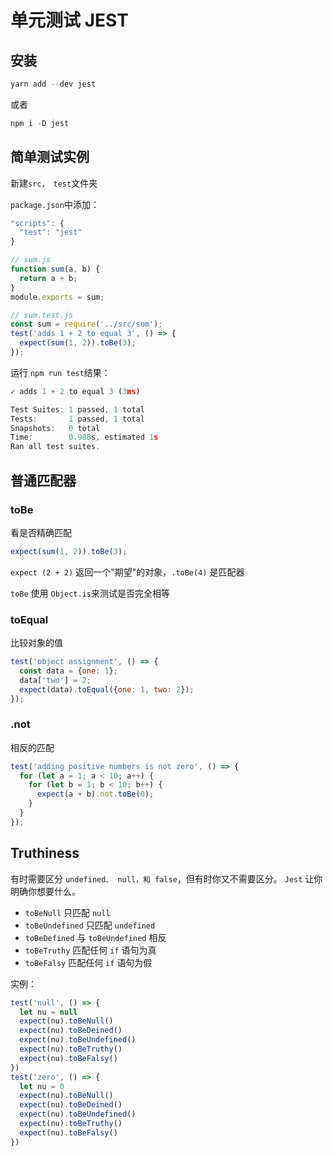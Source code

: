 # 单元测试 JEST

## 安装

```js
yarn add --dev jest
```
或者

```js
npm i -D jest
```

## 简单测试实例
新建`src， test`文件夹

`package.json`中添加：

```js
"scripts": {
  "test": "jest"
}
```

```js
// sum.js
function sum(a, b) {
  return a + b;
}
module.exports = sum;
```

```js
// sum.test.js
const sum = require('../src/sum');
test('adds 1 + 2 to equal 3', () => {
  expect(sum(1, 2)).toBe(3);
});
```

运行 `npm run test`结果：

```js
✓ adds 1 + 2 to equal 3 (3ms)

Test Suites: 1 passed, 1 total
Tests:       1 passed, 1 total
Snapshots:   0 total
Time:        0.988s, estimated 1s
Ran all test suites.
```

## 普通匹配器

### toBe

看是否精确匹配

```js
expect(sum(1, 2)).toBe(3);
```

`expect (2 + 2)` 返回一个"期望"的对象，`.toBe(4)` 是匹配器

`toBe` 使用 `Object.is`来测试是否完全相等

### toEqual

比较对象的值

```js
test('object assignment', () => {
  const data = {one: 1};
  data['two'] = 2;
  expect(data).toEqual({one: 1, two: 2});
});
```

### .not

相反的匹配

```js
test('adding positive numbers is not zero', () => {
  for (let a = 1; a < 10; a++) {
    for (let b = 1; b < 10; b++) {
      expect(a + b).not.toBe(0);
    }
  }
});
```

## Truthiness

有时需要区分 `undefined、 null，和 false`，但有时你又不需要区分。 `Jest` 让你明确你想要什么。

- `toBeNull` 只匹配 `null`
- `toBeUndefined` 只匹配 `undefined`
- `toBeDefined` 与 `toBeUndefined` 相反
- `toBeTruthy` 匹配任何 `if` 语句为真
- `toBeFalsy` 匹配任何 `if` 语句为假

实例：
```js
test('null', () => {
  let nu = null
  expect(nu).toBeNull()
  expect(nu).toBeDeined()
  expect(nu).toBeUndefined()
  expect(nu).toBeTruthy()
  expect(nu).toBeFalsy()
})
test('zero', () => {
  let nu = 0
  expect(nu).toBeNull()
  expect(nu).toBeDeined()
  expect(nu).toBeUndefined()
  expect(nu).toBeTruthy()
  expect(nu).toBeFalsy()
})

```